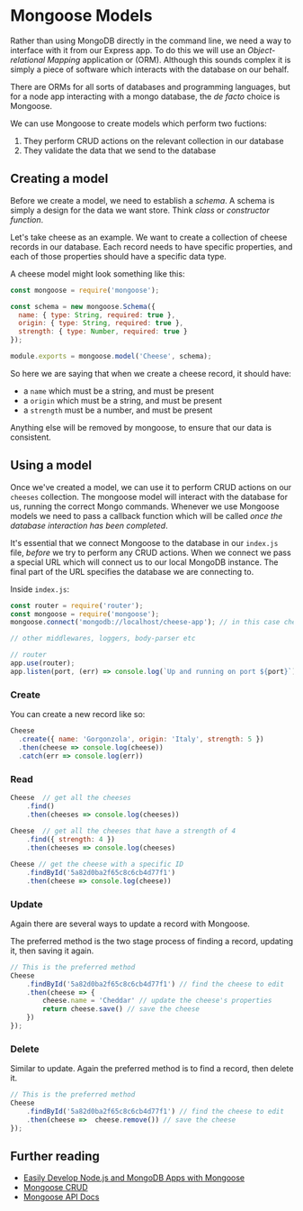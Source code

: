 # Mongoose Models

Rather than using MongoDB directly in the command line, we need a way to interface with it from our Express app. To do this we will use an _Object-relational Mapping_ application or \(ORM\). Although this sounds complex it is simply a piece of software which interacts with the database on our behalf.

There are ORMs for all sorts of databases and programming languages, but for a node app interacting with a mongo database, the _de facto_ choice is Mongoose.

We can use Mongoose to create models which perform two fuctions:

1. They perform CRUD actions on the relevant collection in our database
2. They validate the data that we send to the database

## Creating a model

Before we create a model, we need to establish a _schema_. A schema is simply a design for the data we want store. Think _class_ or _constructor function_.

Let's take cheese as an example. We want to create a collection of cheese records in our database. Each record needs to have specific properties, and each of those properties should have a specific data type.

A cheese model might look something like this:

```js
const mongoose = require('mongoose');

const schema = new mongoose.Schema({
  name: { type: String, required: true },
  origin: { type: String, required: true },
  strength: { type: Number, required: true }
});

module.exports = mongoose.model('Cheese', schema);
```

So here we are saying that when we create a cheese record, it should have:

* a `name` which must be a string, and must be present
* a `origin` which must be a string, and must be present
* a `strength` must be a number, and must be present

Anything else will be removed by mongoose, to ensure that our data is consistent.

## Using a model

Once we've created a model, we can use it to perform CRUD actions on our `cheeses` collection. The mongoose model will interact with the database for us, running the correct Mongo commands. Whenever we use Mongoose models we need to pass a callback function which will be called _once the database interaction has been completed_.

It's essential that we connect Mongoose to the database in our `index.js` file, _before_ we try to perform any CRUD actions. When we connect we pass a special URL which will connect us to our local MongoDB instance. The final part of the URL specifies the database we are connecting to.

Inside `index.js`:

```js
const router = require('router');
const mongoose = require('mongoose');
mongoose.connect('mongodb://localhost/cheese-app'); // in this case cheese-app would be the name of the database

// other middlewares, loggers, body-parser etc 

// router
app.use(router);
app.listen(port, (err) => console.log(`Up and running on port ${port}`));
```

### Create

You can create a new record like so:

```js
Cheese
  .create({ name: 'Gorgonzola', origin: 'Italy', strength: 5 })
  .then(cheese => console.log(cheese))
  .catch(err => console.log(err))
```

### Read

```js
Cheese  // get all the cheeses
	.find() 
	.then(cheeses => console.log(cheeses))
	
Cheese	// get all the cheeses that have a strength of 4
	.find({ strength: 4 })
	.then(cheeses => console.log(cheeses)

Cheese // get the cheese with a specific ID
	.findById('5a82d0ba2f65c8c6cb4d77f1')
	.then(cheese => console.log(cheese)) 
```

### Update

Again there are several ways to update a record with Mongoose.

The preferred method is the two stage process of finding a record, updating it, then saving it again.

```js
// This is the preferred method
Cheese
	.findById('5a82d0ba2f65c8c6cb4d77f1') // find the cheese to edit
	.then(cheese => {
	    cheese.name = 'Cheddar' // update the cheese's properties
	    return cheese.save() // save the cheese
	})
});
```

### Delete

Similar to update. Again the preferred method is to find a record, then delete it.

```js
// This is the preferred method
Cheese
	.findById('5a82d0ba2f65c8c6cb4d77f1') // find the cheese to edit
	.then(cheese =>  cheese.remove()) // save the cheese
});
```

## Further reading

* [Easily Develop Node.js and MongoDB Apps with Mongoose](https://scotch.io/tutorials/using-mongoosejs-in-node-js-and-mongodb-applications)
* [Mongoose CRUD](https://coursework.vschool.io/mongoose-crud/)
* [Mongoose API Docs](http://mongoosejs.com/docs/api.html)
